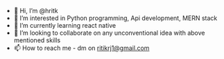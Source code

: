 - 👋 Hi, I’m @hritk
- 👀 I’m interested in Python programming, Api development, MERN stack
- 🌱 I’m currently learning react native 
- 💞️ I’m looking to collaborate on any unconventional idea with above mentioned skills 
- 📫 How to reach me - dm on ritikrj1@gmail.com

<!---
hritk/hritk is a ✨ special ✨ repository because its `README.md` (this file) appears on your GitHub profile.
You can click the Preview link to take a look at your changes.
--->
